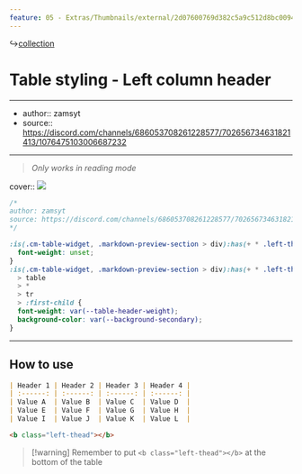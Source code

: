 ```yaml
---
feature: 05 - Extras/Thumbnails/external/2d07600769d382c5a9c512d8bc0094a2.png
---
```

↪[collection](collection.md)

# Table styling - Left column header

---

- author:: zamsyt
- source:: https://discord.com/channels/686053708261228577/702656734631821413/1076475103006687232

---

> _Only works in reading mode_

cover:: ![](https://i.imgur.com/yVG3f3o.png)

```css
/*
author: zamsyt
source: https://discord.com/channels/686053708261228577/702656734631821413/1076475103006687232
*/

:is(.cm-table-widget, .markdown-preview-section > div):has(+ * .left-thead) th {
  font-weight: unset;
}
:is(.cm-table-widget, .markdown-preview-section > div):has(+ * .left-thead)
  > table
  > *
  > tr
  > :first-child {
  font-weight: var(--table-header-weight);
  background-color: var(--background-secondary);
}
```

---

## How to use

```md
| Header 1 | Header 2 | Header 3 | Header 4 |
| :------: | :------: | :------: | :------: |
| Value A  | Value B  | Value C  | Value D  |
| Value E  | Value F  | Value G  | Value H  |
| Value I  | Value J  | Value K  | Value L  |

<b class="left-thead"></b>
```

> [!warning] Remember to put `<b class="left-thead"></b>` at the bottom of the table
